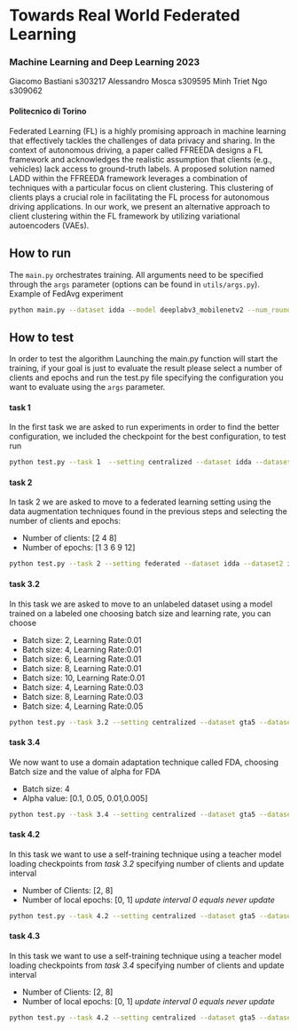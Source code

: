 # Towards Real World Federated Learning
### Machine Learning and Deep Learning 2023
Giacomo Bastiani s303217
Alessandro Mosca s309595
Minh Triet Ngo s309062

#### Politecnico di Torino
 Federated Learning (FL) is a highly promising approach in machine learning that effectively tackles the challenges of data privacy and sharing. In the context of autonomous driving, a paper called FFREEDA designs a FL framework and acknowledges the realistic assumption that clients (e.g., vehicles) lack access to ground-truth labels. A proposed solution named LADD within the FFREEDA framework  leverages a combination of techniques with a particular focus on client clustering. This clustering of clients plays a crucial role in facilitating the FL process for autonomous driving applications. In our work, we present an alternative approach to client clustering within the FL framework by utilizing variational autoencoders (VAEs).

## How to run
The ```main.py``` orchestrates training. All arguments need to be specified through the ```args``` parameter (options can be found in ```utils/args.py```).
Example of FedAvg experiment 
```bash
python main.py --dataset idda --model deeplabv3_mobilenetv2 --num_rounds 200 --num_epochs 2 --clients_per_round 8 
```
## How to test
In order to test the algorithm
Launching the main.py function will start the training, if your goal is just to evaluate the result please select a number of clients and epochs and run the test.py file specifying the configuration you want to evaluate using the ```args``` parameter.
#### task 1
In the first task we are asked to run experiments in order to find the better configuration, we included the checkpoint for the best configuration, to test run 
```bash
python test.py --task 1  --setting centralized --dataset idda --dataset2 idda --model deeplabv3_mobilenetv2 --num_rounds 100
```
#### task 2
In task 2 we are asked to move to a federated learning setting using the data augmentation techniques found in the previous steps and selecting the number of clients and epochs:
- Number of clients: [2 4 8]
- Number of epochs: [1 3 6 9 12]
```bash
python test.py --task 2 --setting federated --dataset idda --dataset2 idda --model deeplabv3_mobilenetv2 --num_rounds 100 --num_epochs *selected_value* --clients_per_round *selected_value*
```
#### task 3.2
In this task we are asked to move to an unlabeled dataset using a model trained on a labeled one choosing batch size and learning rate, you can choose 
- Batch size: 2, Learning Rate:0.01
- Batch size: 4, Learning Rate:0.01
- Batch size: 6, Learning Rate:0.01
- Batch size: 8, Learning Rate:0.01
- Batch size: 10, Learning Rate:0.01
- Batch size: 4, Learning Rate:0.03
- Batch size: 8, Learning Rate:0.03
- Batch size: 4, Learning Rate:0.05
```bash
python test.py --task 3.2 --setting centralized --dataset gta5 --dataset2 idda --model deeplabv3_mobilenetv2 --num_rounds 100 --fda_alpha *selected_value* --bs *selected_value*
```
#### task 3.4
We now want to use a domain adaptation technique called FDA, choosing Batch size and the value of alpha for FDA
- Batch size: 4
- Alpha value: [0.1, 0.05, 0.01,0.005]
```bash
python test.py --task 3.4 --setting centralized --dataset gta5 --dataset2 idda --model deeplabv3_mobilenetv2 --num_rounds 100 --fda_alpha *selected_value* --bs 4
```

#### task 4.2
In this task we want to use a self-training technique using a teacher model loading checkpoints from *task 3.2* specifying number of clients and update interval
- Number of Clients: [2, 8]
- Number of local epochs: [0, 1]
*update interval 0 equals never update*
```bash
python test.py --task 4.2 --setting centralized --dataset gta5 --dataset2 idda --model deeplabv3_mobilenetv2 --num_rounds 100 --clients_per_round *selected_value* --update_interval *selected_value*
```

#### task 4.3
In this task we want to use a self-training technique using a teacher model loading checkpoints from *task 3.4* specifying number of clients and update interval
- Number of Clients: [2, 8]
- Number of local epochs: [0, 1]
*update interval 0 equals never update*
```bash
python test.py --task 4.2 --setting centralized --dataset gta5 --dataset2 idda --model deeplabv3_mobilenetv2 --num_rounds 100 --clients_per_round *selected_value* --update_interval *selected_value*
```
   [dill]: <https://github.com/joemccann/dillinger>
   [git-repo-url]: <https://github.com/joemccann/dillinger.git>
   [john gruber]: <http://daringfireball.net>
   [df1]: <http://daringfireball.net/projects/markdown/>
   [markdown-it]: <https://github.com/markdown-it/markdown-it>
   [Ace Editor]: <http://ace.ajax.org>
   [node.js]: <http://nodejs.org>
   [Twitter Bootstrap]: <http://twitter.github.com/bootstrap/>
   [jQuery]: <http://jquery.com>
   [@tjholowaychuk]: <http://twitter.com/tjholowaychuk>
   [express]: <http://expressjs.com>
   [AngularJS]: <http://angularjs.org>
   [Gulp]: <http://gulpjs.com>

   [PlDb]: <https://github.com/joemccann/dillinger/tree/master/plugins/dropbox/README.md>
   [PlGh]: <https://github.com/joemccann/dillinger/tree/master/plugins/github/README.md>
   [PlGd]: <https://github.com/joemccann/dillinger/tree/master/plugins/googledrive/README.md>
   [PlOd]: <https://github.com/joemccann/dillinger/tree/master/plugins/onedrive/README.md>
   [PlMe]: <https://github.com/joemccann/dillinger/tree/master/plugins/medium/README.md>
   [PlGa]: <https://github.com/RahulHP/dillinger/blob/master/plugins/googleanalytics/README.md>